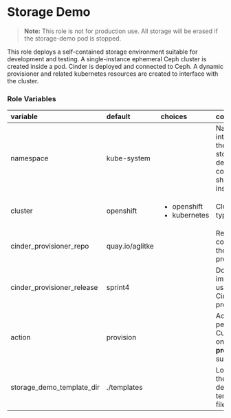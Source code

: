 # Storage Demo

> **Note:** This role is not for production use.  All storage will be erased if the storage-demo pod is stopped.

This role deploys a self-contained storage environment suitable for development
and testing.  A single-instance ephemeral Ceph cluster is created inside a pod.
Cinder is deployed and connected to Ceph.  A dynamic provisioner and related
kubernetes resources are created to interface with the cluster.

### Role Variables
| variable       | default           |choices           | comments  |
|:-------------|:-------------|:----------|:----------|
|namespace | kube-system |  |Namespace into which the storage-demo components should be installed.|
|cluster|openshift|<ul><li>openshift</li><li>kubernetes</li></ul> |Cluster type.|
|cinder_provisioner_repo|quay.io/aglitke| |Repository containing the Cinder provisioner.| 
|cinder_provisioner_release|sprint4| |Docker image tag to use for the Cinder provisioner.|
|action|provision| |Action to perform.  Currently only **provision** is supported.|
|storage_demo_template_dir| ./templates| |Location of the deployment template file.|
